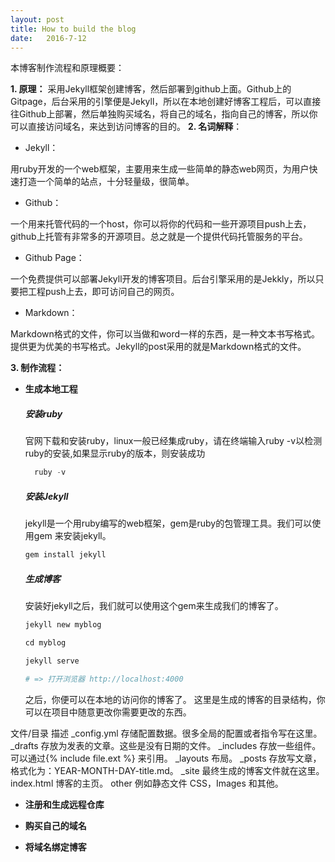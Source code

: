 ```yaml
---
layout: post
title: How to build the blog
date:   2016-7-12
---
```



本博客制作流程和原理概要：

 **1. 原理：**
          采用Jekyll框架创建博客，然后部署到github上面。Github上的Gitpage，后台采用的引擎便是Jekyll，所以在本地创建好博客工程后，可以直接往Github上部署，然后单独购买域名，将自己的域名，指向自己的博客，所以你可以直接访问域名，来达到访问博客的目的。
 **2. 名词解释**：
        

 - Jekyll：

 用ruby开发的一个web框架，主要用来生成一些简单的静态web网页，为用户快速打造一个简单的站点，十分轻量级，很简单。
       

 - Github：

 一个用来托管代码的一个host，你可以将你的代码和一些开源项目push上去，github上托管有非常多的开源项目。总之就是一个提供代码托管服务的平台。
       

 - Github Page：

一个免费提供可以部署Jekyll开发的博客项目。后台引擎采用的是Jekkly，所以只要把工程push上去，即可访问自己的网页。
      

 - Markdown：

Markdown格式的文件，你可以当做和word一样的东西，是一种文本书写格式。提供更为优美的书写格式。Jekyll的post采用的就是Markdown格式的文件。
        
 **3. 制作流程：**
 
         

 - **生成本地工程**
   ##### **安装ruby**
   	官网下载和安装ruby，linux一般已经集成ruby，请在终端输入ruby -v以检测ruby的安装,如果显示ruby的版本，则安装成功
	```powershell
      ruby -v
    ```

   #####  **安装Jekyll**
   
   jekyll是一个用ruby编写的web框架，gem是ruby的包管理工具。我们可以使用gem 来安装jekyll。
   ```ruby
   gem install jekyll
   ```
   
   ##### **生成博客**

	安装好jekyll之后，我们就可以使用这个gem来生成我们的博客了。
    
    ```ruby
    jekyll new myblog
    
    cd myblog
    
    jekyll serve
    
    # => 打开浏览器 http://localhost:4000
    ```
     之后，你便可以在本地的访问你的博客了。
     这里是生成的博客的目录结构，你可以在项目中随意更改你需要更改的东西。
     
	
文件/目录	描述
_config.yml	存储配置数据。很多全局的配置或者指令写在这里。
_drafts	存放为发表的文章。这些是没有日期的文件。
_includes	存放一些组件。可以通过{% include file.ext %} 来引用。
_layouts	布局。
_posts	存放写文章，格式化为：YEAR-MONTH-DAY-title.md。
_site	最终生成的博客文件就在这里。
index.html	博客的主页。
other	例如静态文件 CSS，Images 和其他。


     

 - **注册和生成远程仓库**

       

 - **购买自己的域名**

         
         

 - **将域名绑定博客**

 


